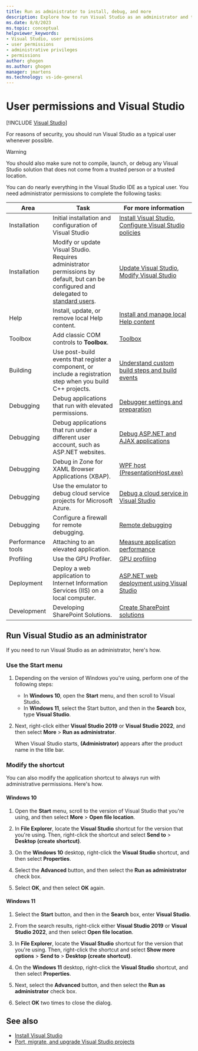 ```yaml
---
title: Run as administrator to install, debug, and more
description: Explore how to run Visual Studio as an administrator and the use cases for installation, debugging, profiling, and configuring specific settings.
ms.date: 8/8/2023
ms.topic: conceptual
helpviewer_keywords:
- Visual Studio, user permissions
- user permissions
- administrative privileges
- permissions
author: ghogen
ms.author: ghogen
manager: jmartens
ms.technology: vs-ide-general
---
```

# User permissions and Visual Studio

 [!INCLUDE [Visual Studio](~/includes/applies-to-version/vs-windows-only.md)]

For reasons of security, you should run Visual Studio as a typical user whenever possible.

> [!WARNING]
> You should also make sure not to compile, launch, or debug any Visual Studio solution that does not come from a trusted person or a trusted location.

You can do nearly everything in the Visual Studio IDE as a typical user. You need administrator permissions to complete the following tasks:

|Area|Task|For more information|
|----------|----------| - |
|Installation|Initial installation and configuration of Visual Studio|[Install Visual Studio](../install/install-visual-studio.md), [Configure Visual Studio policies](https://aka.ms/vs/setup/policies)|
|Installation|Modify or update Visual Studio. Requires administrator permissions by default, but can be configured and delegated to [standard users](https://aka.ms/vs/setup/policies).|[Update Visual Studio](../install/update-visual-studio.md), [Modify Visual Studio](../install/modify-visual-studio.md)|
|Help|Install, update, or remove local Help content.|[Install and manage local Help content](../help-viewer/install-manage-local-content.md)|
|Toolbox|Add classic COM controls to **Toolbox**.|[Toolbox](../ide/reference/toolbox.md)|
|Building|Use post-build events that register a component, or include a registration step when you build C++ projects. |[Understand custom build steps and build events](/cpp/build/understanding-custom-build-steps-and-build-events)|
|Debugging|Debug applications that run with elevated permissions.|[Debugger settings and preparation](../debugger/debugger-settings-and-preparation.md)|
|Debugging|Debug applications that run under a different user account, such as ASP.NET websites.|[Debug ASP.NET and AJAX applications](../debugger/how-to-enable-debugging-for-aspnet-applications.md)|
|Debugging|Debug in Zone for XAML Browser Applications (XBAP).|[WPF host (PresentationHost.exe)](/dotnet/framework/wpf/app-development/wpf-host-presentationhost-exe)|
|Debugging|Use the emulator to debug cloud service projects for Microsoft Azure.|[Debug a cloud service in Visual Studio](/azure/vs-azure-tools-debug-cloud-services-virtual-machines)|
|Debugging|Configure a firewall for remote debugging.|[Remote debugging](../debugger/remote-debugging.md)|
|Performance tools|Attaching to an elevated application.|[Measure application performance](../profiling/beginners-guide-to-performance-profiling.md)|
|Profiling|Use the GPU Profiler.|[GPU profiling](../profiling/gpu-usage.md)|
|Deployment|Deploy a web application to Internet Information Services (IIS) on a local computer.|[ASP.NET web deployment using Visual Studio](/aspnet/web-forms/overview/deployment/visual-studio-web-deployment/introduction)|
|Development|Developing SharePoint Solutions.|[Create SharePoint solutions](../sharepoint/create-sharepoint-solutions.md)|

## Run Visual Studio as an administrator

If you need to run Visual Studio as an administrator, here's how.

### Use the Start menu

1. Depending on the version of Windows you're using, perform one of the following steps:

   - In **Windows 10**, open the **Start** menu, and then scroll to Visual Studio.
   - In **Windows 11**, select the Start button, and then in the **Search** box, type **Visual Studio**.

1. Next, right-click either **Visual Studio 2019** or **Visual Studio 2022**, and then select **More** > **Run as administrator**.

   When Visual Studio starts, **(Administrator)** appears after the product name in the title bar.

### Modify the shortcut

You can also modify the application shortcut to always run with administrative permissions. Here's how.

#### Windows 10

1. Open the **Start** menu, scroll to the version of Visual Studio that you're using, and then select **More** > **Open file location**.

1. In **File Explorer**, locate the **Visual Studio** shortcut for the version that you're using. Then, right-click the shortcut and select **Send to** > **Desktop (create shortcut)**.

1. On the **Windows 10** desktop, right-click the **Visual Studio** shortcut, and then select **Properties**.

1. Select the **Advanced** button, and then select the **Run as administrator** check box.

1. Select **OK**, and then select **OK** again.

#### Windows 11

1. Select the **Start** button, and then in the **Search** box, enter **Visual Studio**.

1. From the search results, right-click either **Visual Studio 2019** or **Visual Studio 2022**, and then select **Open file location**.

1. In **File Explorer**, locate the **Visual Studio** shortcut for the version that you're using. Then, right-click the shortcut and select **Show more options** > **Send to** > **Desktop (create shortcut)**.

1. On the **Windows 11** desktop, right-click the **Visual Studio** shortcut, and then select **Properties**.

1. Next, select the **Advanced** button, and then select the **Run as administrator** check box.

1. Select **OK** two times to close the dialog.

## See also

- [Install Visual Studio](../install/install-visual-studio.md)
- [Port, migrate, and upgrade Visual Studio projects](../porting/port-migrate-and-upgrade-visual-studio-projects.md)
